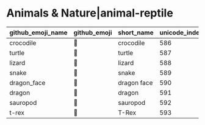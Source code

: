 # Animals & Nature|animal-reptile

|github_emoji_name|github_emoji|short_name|unicode_index|
|---|---|---|---|
|crocodile|:crocodile:|crocodile|586|
|turtle|:turtle:|turtle|587|
|lizard|:lizard:|lizard|588|
|snake|:snake:|snake|589|
|dragon_face|:dragon_face:|dragon face|590|
|dragon|:dragon:|dragon|591|
|sauropod|:sauropod:|sauropod|592|
|t-rex|:t-rex:|T-Rex|593|
